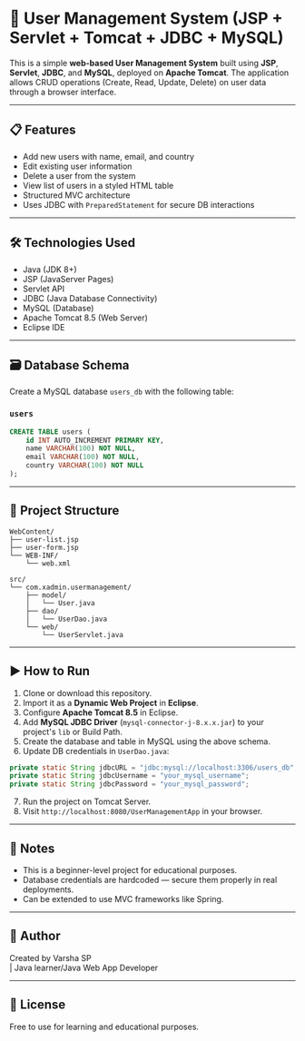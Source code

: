 # 👤 User Management System (JSP + Servlet + Tomcat + JDBC + MySQL)

This is a simple **web-based User Management System** built using **JSP**, **Servlet**, **JDBC**, and **MySQL**, deployed on **Apache Tomcat**. The application allows CRUD operations (Create, Read, Update, Delete) on user data through a browser interface.

---

## 📋 Features

- Add new users with name, email, and country
- Edit existing user information
- Delete a user from the system
- View list of users in a styled HTML table
- Structured MVC architecture
- Uses JDBC with `PreparedStatement` for secure DB interactions

---

## 🛠️ Technologies Used

- Java (JDK 8+)
- JSP (JavaServer Pages)
- Servlet API
- JDBC (Java Database Connectivity)
- MySQL (Database)
- Apache Tomcat 8.5 (Web Server)
- Eclipse IDE

---

## 🗃️ Database Schema

Create a MySQL database `users_db` with the following table:

### `users`

```sql
CREATE TABLE users (
    id INT AUTO_INCREMENT PRIMARY KEY,
    name VARCHAR(100) NOT NULL,
    email VARCHAR(100) NOT NULL,
    country VARCHAR(100) NOT NULL
);
```

---

## 📁 Project Structure

```
WebContent/
├── user-list.jsp
├── user-form.jsp
└── WEB-INF/
    └── web.xml

src/
└── com.xadmin.usermanagement/
    ├── model/
    │   └── User.java
    ├── dao/
    │   └── UserDao.java
    └── web/
        └── UserServlet.java
```

---

## ▶️ How to Run

1. Clone or download this repository.
2. Import it as a **Dynamic Web Project** in **Eclipse**.
3. Configure **Apache Tomcat 8.5** in Eclipse.
4. Add **MySQL JDBC Driver** (`mysql-connector-j-8.x.x.jar`) to your project's `lib` or Build Path.
5. Create the database and table in MySQL using the above schema.
6. Update DB credentials in `UserDao.java`:

```java
private static String jdbcURL = "jdbc:mysql://localhost:3306/users_db";
private static String jdbcUsername = "your_mysql_username";
private static String jdbcPassword = "your_mysql_password";
```

7. Run the project on Tomcat Server.
8. Visit `http://localhost:8080/UserManagementApp` in your browser.

---

## 🚫 Notes

- This is a beginner-level project for educational purposes.
- Database credentials are hardcoded — secure them properly in real deployments.
- Can be extended to use MVC frameworks like Spring.

---

## 🙌 Author

Created by Varsha SP  
| Java learner/Java Web App Developer

---

## 📄 License

Free to use for learning and educational purposes.
